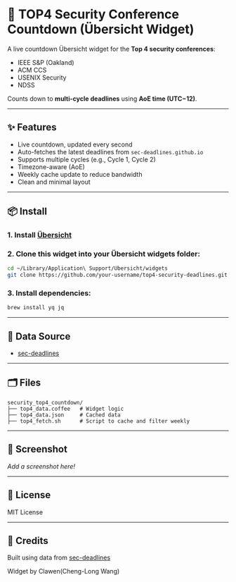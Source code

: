# 🔐 TOP4 Security Conference Countdown (Übersicht Widget)

A live countdown Übersicht widget for the **Top 4 security conferences**:

- IEEE S&P (Oakland)
- ACM CCS
- USENIX Security
- NDSS

Counts down to **multi-cycle deadlines** using **AoE time (UTC−12)**.

---

## ✨ Features

- Live countdown, updated every second
- Auto-fetches the latest deadlines from `sec-deadlines.github.io`
- Supports multiple cycles (e.g., Cycle 1, Cycle 2)
- Timezone-aware (AoE)
- Weekly cache update to reduce bandwidth
- Clean and minimal layout

---

## 📦 Install

### 1. Install [Übersicht](http://tracesof.net/uebersicht/)

### 2. Clone this widget into your Übersicht widgets folder:

```bash
cd ~/Library/Application\ Support/Übersicht/widgets
git clone https://github.com/your-username/top4-security-deadlines.git
```
### 3. Install dependencies:

```bash
brew install yq jq
```

---

## 🧠 Data Source

* [sec-deadlines](https://github.com/sec-deadlines/sec-deadlines.github.io)

---

## 🗂 Files
```
security_top4_countdown/
├── top4_data.coffee   # Widget logic
├── top4_data.json     # Cached data
├── top4_fetch.sh      # Script to cache and filter weekly
```
---

## 📸 Screenshot

*Add a screenshot here!*

---

## 📄 License

MIT License

---

## 🙌 Credits

Built using data from [sec-deadlines](https://github.com/sec-deadlines/sec-deadlines.github.io)

Widget by Clawen(Cheng-Long Wang)

````